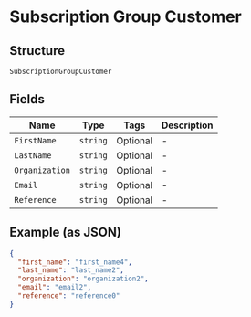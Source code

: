
# Subscription Group Customer

## Structure

`SubscriptionGroupCustomer`

## Fields

| Name | Type | Tags | Description |
|  --- | --- | --- | --- |
| `FirstName` | `string` | Optional | - |
| `LastName` | `string` | Optional | - |
| `Organization` | `string` | Optional | - |
| `Email` | `string` | Optional | - |
| `Reference` | `string` | Optional | - |

## Example (as JSON)

```json
{
  "first_name": "first_name4",
  "last_name": "last_name2",
  "organization": "organization2",
  "email": "email2",
  "reference": "reference0"
}
```

